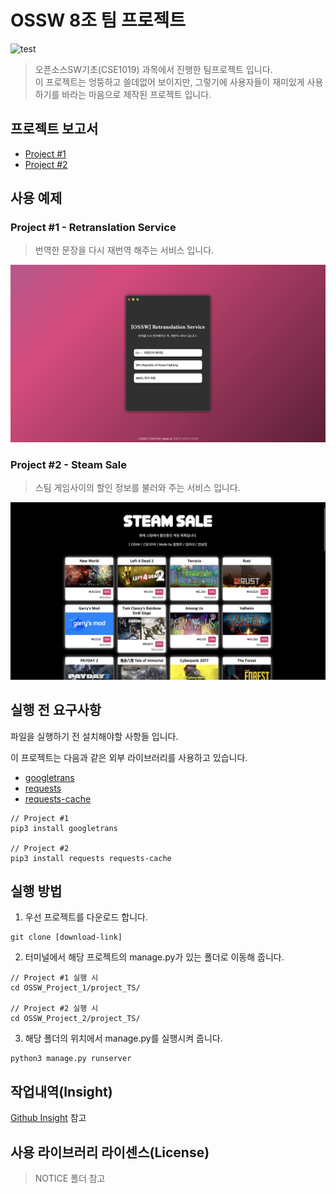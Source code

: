 # OSSW 8조 팀 프로젝트

![test][test]

> 오픈소스SW기초(CSE1019) 과목에서 진행한 팀프로젝트 입니다.  
> 이 프로젝트는 엉뚱하고 쓸데없어 보이지만, 그렇기에 사용자들이 재미있게 사용하기를 바라는 마음으로 제작된 프로젝트 입니다.

## 프로젝트 보고서
- [Project #1](https://github.com/jeongwoo903/OSSW_Project/blob/main/OSSW_Project_1/project_TS/README.md)   
- [Project #2](https://github.com/jeongwoo903/OSSW_Project/blob/main/OSSW_Project_2/project_STEAM/README.md)

## 사용 예제

### Project #1 - Retranslation Service

> 번역한 문장을 다시 재번역 해주는 서비스 입니다.

![project_1](./IMG/project_1.png)

### Project #2 - Steam Sale

> 스팀 게임사이의 할인 정보를 불러와 주는 서비스 입니다.

![project_2](./IMG/project_2.png)

## 실행 전 요구사항

파일을 실행하기 전 설치해야할 사항들 입니다.

이 프로젝트는 다음과 같은 외부 라이브러리를 사용하고 있습니다.

- [googletrans](https://pypi.org/project/googletrans/)
- [requests](https://pypi.org/project/requests/)
- [requests-cache](https://pypi.org/project/requests-cache/)

```
// Project #1
pip3 install googletrans

// Project #2
pip3 install requests requests-cache
```

## 실행 방법

1. 우선 프로젝트를 다운로드 합니다.

```
git clone [download-link]
```

2. 터미널에서 해당 프로젝트의 manage.py가 있는 폴더로 이동해 줍니다.

```
// Project #1 실행 시
cd OSSW_Project_1/project_TS/

// Project #2 실행 시
cd OSSW_Project_2/project_TS/
```

3. 해당 폴더의 위치에서 manage.py를 실행시켜 줍니다.

```
python3 manage.py runserver
```
## 작업내역(Insight)
[Github Insight](https://github.com/jeongwoo903/OSSW_Project/network)
 참고

## 사용 라이브러리 라이센스(License)

> NOTICE 폴더 참고

[test]: https://img.shields.io/badge/npm-%3E%3D8.10.0-red
